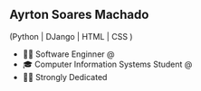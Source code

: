 
## Ayrton Soares Machado
(Python | DJango | HTML | CSS ) 
- 👩‍💻 Software Enginner @[]()
- 🎓 Computer Information Systems Student @ []()
- 🐱‍👤 Strongly Dedicated <style color: red>

<div align="left">
[![Ayrton top languages](https://github-readme-stats.vercel.app/api/top-langs/?username=Ayrton-Machado&theme=red-white)](https://github.com/anuraghazra/github-readme-stats)
 </div>
